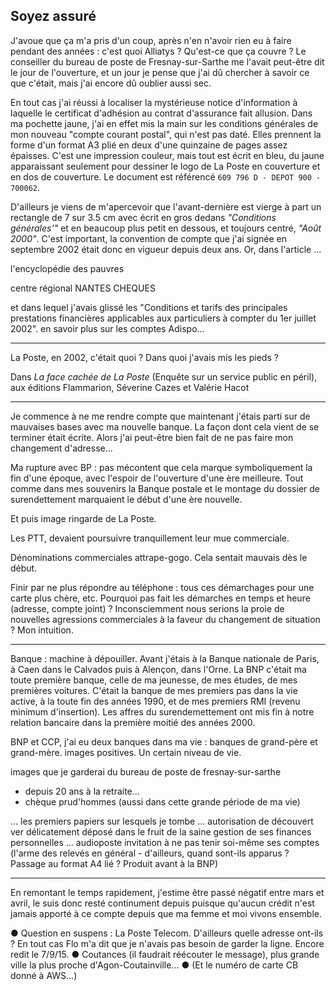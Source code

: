## Soyez assuré

J'avoue que ça m'a pris d'un coup, après n'en n'avoir rien eu à faire pendant des années : c'est quoi Alliatys ? Qu'est-ce que ça couvre ? Le conseiller du bureau de poste de Fresnay-sur-Sarthe me l'avait peut-être dit le jour de l'ouverture, et un jour je pense que j'ai dû chercher à savoir ce que c'était, mais j'ai encore dû oublier aussi sec.

En tout cas j'ai réussi à localiser la mystérieuse notice d'information à laquelle le certificat d'adhésion au contrat d'assurance fait allusion. Dans ma pochette jaune, j'ai en effet mis la main sur les conditions générales de mon nouveau "compte courant postal", qui n'est pas daté.  Elles prennent la forme d'un format A3 plié en deux d'une quinzaine de pages assez épaisses. C'est une impression couleur, mais tout est écrit en bleu, du jaune apparaissant seulement pour dessiner le logo de La Poste en couverture et en dos de couverture. Le document est référencé `609 796 D - DEPOT 900 - 700062`.

D'ailleurs je viens de m'apercevoir que l'avant-dernière est vierge à part un rectangle de 7 sur 3.5 cm avec écrit en gros dedans *"Conditions générales'"* et en beaucoup plus petit en dessous, et toujours centré, *"Août 2000"*. C'est important, la convention de compte que j'ai signée en septembre 2002 était donc en vigueur depuis deux ans. Or, dans l'article ...

l'encyclopédie des pauvres

centre régional NANTES CHEQUES

et dans lequel j'avais glissé les "Conditions et tarifs des principales prestations financières applicables aux particuliers à compter du 1er juillet 2002". en savoir plus sur les comptes Adispo...

***

La Poste, en 2002, c'était quoi ? Dans quoi j'avais mis les pieds ?

Dans *La face cachée de La Poste* (Enquête sur un service public en péril), aux éditions Flammarion, 
Séverine Cazes et Valérie Hacot 

***

Je commence à ne me rendre compte que maintenant j'étais parti sur de mauvaises bases avec ma nouvelle banque. La façon dont cela vient de se terminer était écrite. Alors j'ai peut-être bien fait de ne pas faire mon changement d'adresse...

Ma rupture avec BP : pas mécontent que cela marque symboliquement la fin d'une époque, avec l'espoir de l'ouverture d'une ère meilleure. Tout comme dans mes souvenirs la Banque postale et le montage du dossier de surendettement marquaient le début d'une ère nouvelle.

Et puis image ringarde de La Poste.

Les PTT, devaient poursuivre tranquillement leur mue commerciale. 

Dénominations commerciales attrape-gogo. Cela sentait mauvais dès le début.

Finir par ne plus répondre au téléphone : tous ces démarchages pour une carte plus chère, etc. Pourquoi pas fait les démarches en temps et heure (adresse, compte joint) ? Inconsciemment nous serions la proie de nouvelles agressions commerciales à la faveur du changement de situation ? Mon intuition.

***

Banque : machine à dépouiller. Avant j'étais à la Banque nationale de Paris, à Caen dans le Calvados puis à Alençon, dans l'Orne. La BNP c'était ma toute première banque, celle de ma jeunesse, de mes études, de mes premières voitures. C'était la banque de mes premiers pas dans la vie active, à la toute fin des années 1990, et de mes premiers RMI (revenu minimum d'insertion). Les affres du surendemettement ont mis fin à notre relation bancaire dans la première moitié des années 2000.

BNP et CCP, j'ai eu deux banques dans ma vie : banques de grand-père et grand-mère. images positives. Un certain niveau de vie.

images que je garderai du bureau de poste de fresnay-sur-sarthe
- depuis 20 ans à la retraite...
- chèque prud'hommes (aussi dans cette grande période de ma vie)

... les premiers papiers sur lesquels je tombe ... autorisation de découvert ver délicatement déposé dans le fruit de la saine gestion de ses finances personnelles ... audioposte invitation à ne pas tenir soi-même ses comptes (l'arme des relevés en général - d'ailleurs, quand sont-ils apparus ? Passage au format A4 lié ? Produit avant à la BNP)

***

En remontant le temps rapidement, j'estime être passé négatif entre mars et avril, le suis donc resté continument depuis puisque qu'aucun crédit n'est jamais apporté à ce compte depuis que ma femme et moi vivons ensemble. 

● Question en suspens : La Poste Telecom. D'ailleurs quelle adresse ont-ils ? En tout cas Flo m'a dit que je n'avais pas besoin de garder la ligne. Encore redit le 7/9/15. ● Coutances (il faudrait réécouter le message), plus grande ville la plus proche d'Agon-Coutainville... ● (Et le numéro de carte CB donné à AWS...)
